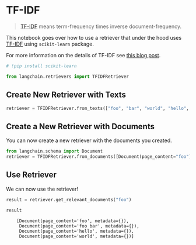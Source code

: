 # TF-IDF

>[TF-IDF](https://scikit-learn.org/stable/modules/feature_extraction.html#tfidf-term-weighting) means term-frequency times inverse document-frequency.

This notebook goes over how to use a retriever that under the hood uses [TF-IDF](https://en.wikipedia.org/wiki/Tf%E2%80%93idf) using `scikit-learn` package.

For more information on the details of TF-IDF see [this blog post](https://medium.com/data-science-bootcamp/tf-idf-basics-of-information-retrieval-48de122b2a4c).

<!-- WARNING: THIS FILE WAS AUTOGENERATED! DO NOT EDIT! Instead, edit the notebook w/the location & name as this file. -->


```python
# !pip install scikit-learn
```


```python
from langchain.retrievers import TFIDFRetriever
```

## Create New Retriever with Texts


```python
retriever = TFIDFRetriever.from_texts(["foo", "bar", "world", "hello", "foo bar"])
```

## Create a New Retriever with Documents

You can now create a new retriever with the documents you created.


```python
from langchain.schema import Document
retriever = TFIDFRetriever.from_documents([Document(page_content="foo"), Document(page_content="bar"), Document(page_content="world"), Document(page_content="hello"), Document(page_content="foo bar")])
```

## Use Retriever

We can now use the retriever!


```python
result = retriever.get_relevant_documents("foo")
```


```python
result
```

<CodeOutputBlock lang="python">

```
    [Document(page_content='foo', metadata={}),
     Document(page_content='foo bar', metadata={}),
     Document(page_content='hello', metadata={}),
     Document(page_content='world', metadata={})]
```

</CodeOutputBlock>
